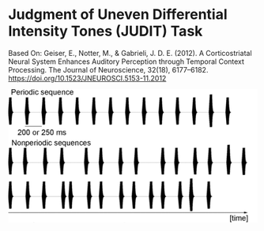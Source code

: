 # Judgment of Uneven Differential Intensity Tones (JUDIT) Task

Based On: 
Geiser, E., Notter, M., & Gabrieli, J. D. E. (2012). A Corticostriatal Neural System Enhances Auditory Perception through Temporal Context Processing. The Journal of Neuroscience, 32(18), 6177–6182. https://doi.org/10.1523/JNEUROSCI.5153-11.2012

![Image Description](F1.large.jpg)